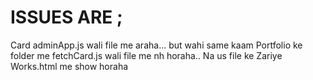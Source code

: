 # ISSUES ARE ;
Card adminApp.js wali file me araha...
but wahi same kaam Portfolio ke folder me fetchCard.js wali file me nh horaha..
Na us file ke Zariye Works.html me show horaha
